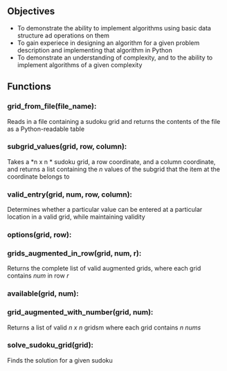 ## Objectives 
- To demonstrate the ability to implement algorithms using basic data structure ad operations on them 
- To gain experiece in designing an algorithm for a given problem description and implementing that algorithm in Python 
- To demonstrate an understanding of complexity, and to the ability to implement algorithms of a given complexity

## Functions 

### grid_from_file(file_name): 
Reads in a file containing a sudoku grid and returns the contents of the file as a Python-readable table

### subgrid_values(grid, row, column):
Takes a *n x n * sudoku grid, a row coordinate, and a column coordinate, and returns a list containing the *n* values of the subgrid that the item at the coordinate belongs to

### valid_entry(grid, num, row, column):
Determines whether a particular value can be entered at a particular location in a valid grid, while maintaining validity 

### options(grid, row):

### grids_augmented_in_row(grid, num, r):
Returns the complete list of valid augmented grids, where each grid contains *num* in row *r*

### available(grid, num):

### grid_augmented_with_number(grid, num):
Returns a list of valid *n x n* gridsm where each grid contains *n nums*

### solve_sudoku_grid(grid):
Finds the solution for a given sudoku 


